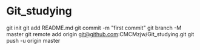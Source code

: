 # Git_studying
git init
git add README.md
git commit -m "first commit"
git branch -M master
git remote add origin git@github.com:CMCMzjw/Git_studying.git
git push -u origin master
